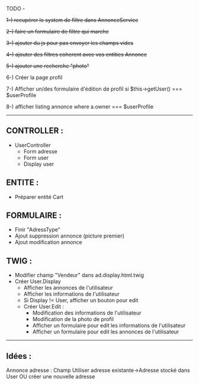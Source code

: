 TODO -

~~1-) recupérer le system de filtre dans AnnonceService~~

~~2-) faire un formulaire de filtre qui marche~~

~~3-) ajouter du js pour pas envoyer les champs vides~~

~~4-) ajouter des filtres coherent avec vos entities Annonce~~

~~5-) ajouter une recherche "photo"~~

6-) Créer la page profil

7-) Afficher un/des formulaire d'édition de profil si $this->getUser() === $userProfile

8-) afficher listing annonce where a.owner === $userProfile

------------------------------------------------------------------------
CONTROLLER :
----------

- UserController
    - Form adresse
    - Form user
    - Display user

ENTITE :
--------

- Préparer entité Cart

FORMULAIRE :
------------

- Finir "AdressType"
- Ajout suppression annonce (picture premier)
- Ajout modification annonce

TWIG :
------

- Modifier champ "Vendeur" dans ad.display.html.twig
- Créer User.Display
    - Afficher les annonces de l'utilisateur
    - Afficher les informations de l'utilisateur
    - Si Display != User, afficher un bouton pour edit
    - Créer User.Edit :
        - Modification des informations de l'utilisateur
        - Modification de la photo de profil
        - Afficher un formulaire pour edit les informations de l'utilisateur
        - Afficher un formulaire pour edit les annonces de l'utilisateur

------------------------------------------------------------------------

Idées :
-------
Annonce adresse : Champ Utiliser adresse existante->Adresse stocké dans User OU créer une nouvelle adresse


